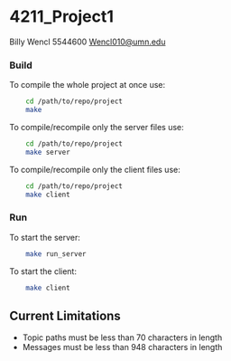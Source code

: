 # 4211_Project1
Billy Wencl
5544600
Wencl010@umn.edu

### Build
To compile the whole project at once use: 
```bash
    cd /path/to/repo/project
    make
 ```


To compile/recompile only the server files use:
```bash
    cd /path/to/repo/project
    make server
```


To compile/recompile only the client files use:
```bash
    cd /path/to/repo/project
    make client
```

### Run
To start the server:
```bash
    make run_server
```


To start the client:
```bash
    make client
```

## Current Limitations
- Topic paths must be less than 70 characters in length
- Messages must be less than 948 characters in length